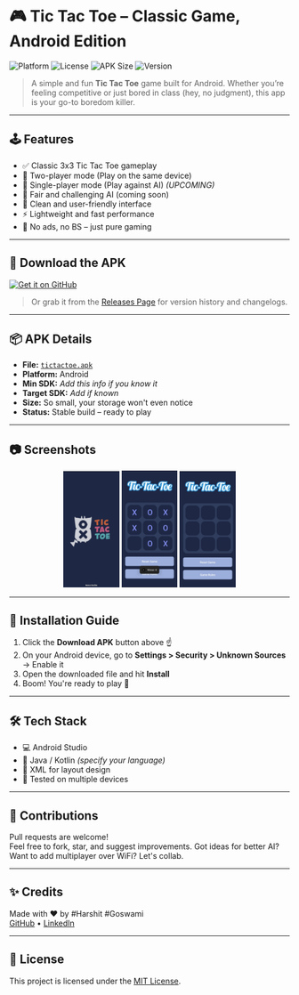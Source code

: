 # 🎮 Tic Tac Toe – Classic Game, Android Edition

![Platform](https://img.shields.io/badge/platform-Android-green.svg)
![License](https://img.shields.io/github/license/your-username/tictactoe)
![APK Size](https://img.shields.io/badge/APK-lightweight-blue)
![Version](https://img.shields.io/badge/version-1.0.0-brightgreen)

> A simple and fun **Tic Tac Toe** game built for Android. Whether you’re feeling competitive or just bored in class (hey, no judgment), this app is your go-to boredom killer.

---

## 🕹️ Features

- ✅ Classic 3x3 Tic Tac Toe gameplay  
- 👥 Two-player mode (Play on the same device)  
- 👤 Single-player mode (Play against AI) *(UPCOMING)*  
- 🧠 Fair and challenging AI (coming soon)  
- 🎨 Clean and user-friendly interface  
- ⚡ Lightweight and fast performance  
- 🚫 No ads, no BS – just pure gaming

---

## 📲 Download the APK

[![Get it on GitHub](https://img.shields.io/badge/Get%20it%20on-GitHub-24292e?style=for-the-badge&logo=github&logoColor=white)](https://github.com/your-username/your-repo-name/releases)

> Or grab it from the [Releases Page](https://github.com/your-username/tictactoe/releases) for version history and changelogs.

---

## 📦 APK Details

- **File:** [`tictactoe.apk`](./tictactoe.apk)  
- **Platform:** Android  
- **Min SDK:** *Add this info if you know it*  
- **Target SDK:** *Add if known*  
- **Size:** So small, your storage won't even notice  
- **Status:** Stable build – ready to play

---

## 📷 Screenshots

<p align="center">
  <img src="screenshots/splashscreen.png" alt="Splash Screen" width="20%" />
  <img src="screenshots/Gameplay.jpg" alt="Game Screen" width="20%" />
  <img src="screenshots/Homescreen.jpg" alt="Home Screen" width="20%" />
</p>

---

## 🚀 Installation Guide

1. Click the **Download APK** button above ☝️  
2. On your Android device, go to **Settings > Security > Unknown Sources** → Enable it  
3. Open the downloaded file and hit **Install**  
4. Boom! You're ready to play 🎉

---

## 🛠️ Tech Stack

- 💻 Android Studio  
- 🧾 Java / Kotlin *(specify your language)*  
- 🎨 XML for layout design  
- 🧪 Tested on multiple devices

---

## 🙌 Contributions

Pull requests are welcome!  
Feel free to fork, star, and suggest improvements. Got ideas for better AI? Want to add multiplayer over WiFi? Let's collab.

---

## ✨ Credits

Made with ❤️ by #Harshit #Goswami  
[GitHub](https://github.com/HarshitGoswamiii) • [LinkedIn](https://www.linkedin.com/in/harshitgoswamiii/) 

---

## 📄 License

This project is licensed under the [MIT License](LICENSE).
